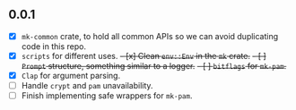 ## 0.0.1

 - [x] `mk-common` crate, to hold all common APIs so we can avoid duplicating code in this repo.
 - [x] `scripts` for different uses.
 ~~- [x] Clean `env::Env` in the `mk` crate.~~
 ~~- [ ] `Prompt` structure, something similar to a logger.~~
 ~~- [ ] `bitflags` for `mk-pam`.~~
 - [x] `Clap` for argument parsing.
 - [ ] Handle `crypt` and `pam` unavailability.
 - [ ] Finish implementing safe wrappers for `mk-pam`.

